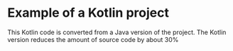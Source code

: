 # Example of a Kotlin project
This Kotlin code is converted from a Java version of the project.
The Kotlin version reduces the amount of source code by about 30%
